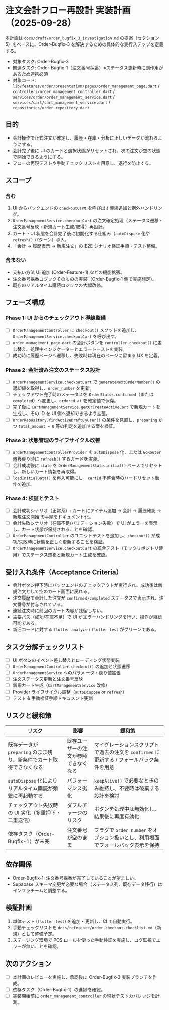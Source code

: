 # 注文会計フロー再設計 実装計画（2025-09-28）

本計画は `docs/draft/order_bugfix_3_investigation.md` の提案（セクション5）をベースに、Order-Bugfix-3 を解決するための具体的な実行ステップを定義する。

- 対象タスク: Order-Bugfix-3
- 関連タスク: Order-Bugfix-1（注文番号採番）※ステータス更新時に副作用があるため連携必須
- 対象コード: `lib/features/order/presentation/pages/order_management_page.dart` / `controllers/order_management_controller.dart` / `services/order/order_management_service.dart` / `services/cart/cart_management_service.dart` / `repositories/order_repository.dart`

## 目的

- 会計操作で正式注文が確定し、履歴・在庫・分析に正しいデータが流れるようにする。
- 会計完了後に UI のカートと選択状態がリセットされ、次の注文が空の状態で開始できるようにする。
- フローの再現テストや手動チェックリストを用意し、退行を防止する。

## スコープ

### 含む

1. UI からバックエンドの `checkoutCart` を呼び出す導線追加と例外ハンドリング。
2. `OrderManagementService.checkoutCart` の注文確定処理（ステータス遷移・注文番号反映・新規カート生成/取得）再設計。
3. カート・UI 状態を会計完了後に初期化する仕組み（`autoDispose` 化や `refresh()` パターン）導入。
4. 「会計 → 履歴表示 → 新規注文」の E2E シナリオ検証手順・テスト整備。

### 含まない

- 支払い方法 UI 追加 (Order-Feature-1) などの機能拡張。
- 注文番号採番ロジックそのものの実装（Order-Bugfix-1 側で実施想定）。
- 既存のリアルタイム購読ロジックの大幅改修。

## フェーズ構成

### Phase 1: UI からのチェックアウト導線整備

- [ ] `OrderManagementController` に `checkout()` メソッドを追加し、`OrderManagementService.checkoutCart` を呼び出す。
- [ ] `order_management_page.dart` の会計ボタンを `controller.checkout()` に差し替え、処理中インジケーターとエラートーストを実装。
- [ ] 成功時に履歴ページへ遷移し、失敗時は現在のページに留まる UX を定義。

### Phase 2: 会計済み注文のステータス設計

- [ ] `OrderManagementService.checkoutCart` で `generateNextOrderNumber()` の返却値を取得し、`order_number` を更新。
- [ ] チェックアウト完了時のステータスを `OrderStatus.confirmed`（または `completed`）へ変更し、`ordered_at` を確定値で保存。
- [ ] 完了後に `CartManagementService.getOrCreateActiveCart` で新規カートを生成し、その ID を UI 側へ返却できるよう拡張。
- [ ] `OrderRepository.findActiveDraftByUser()` の条件を見直し、`preparing` かつ `total_amount = 0` 等の判定を追加する案を検証。

### Phase 3: 状態管理のライフサイクル改善

- [ ] `orderManagementControllerProvider` を `autoDispose` 化、または `GoRouter` 遷移戻り時に `refresh()` するガードを実装。
- [ ] 会計成功後に `state` を `OrderManagementState.initial()` ベースでリセットし、新しいカート情報を再取得。
- [ ] `loadInitialData()` を再入可能にし、`cartId` 不整合時のハードリセット動作を追加。

### Phase 4: 検証とテスト

- [ ] 会計成功シナリオ（正常系）: カートにアイテム追加 → 会計 → 履歴確認 → 新規注文開始 の手順をドキュメント化。
- [ ] 会計失敗シナリオ（在庫不足/バリデーション失敗）で UI がエラーを表示し、カート状態が保持されることを確認。
- [ ] `OrderManagementController` のユニットテストを追加し、`checkout()` が成功/失敗時に状態を正しく更新することを検証。
- [ ] `OrderManagementService.checkoutCart` の統合テスト（モックリポジトリ使用）でステータス遷移と新規カート生成を確認。

## 受け入れ条件（Acceptance Criteria）

- 会計ボタン押下時にバックエンドのチェックアウトが実行され、成功後は新規注文として空のカート画面に戻れる。
- 注文履歴で会計した注文が `confirmed/completed` ステータスで表示され、注文番号が付与されている。
- 連続注文時に前回のカート内容が残留しない。
- 主要パス（成功/在庫不足）で UI がエラーハンドリングを行い、操作が継続可能である。
- 新旧コードに対する `flutter analyze` / `flutter test` がグリーンである。

## タスク分解チェックリスト

- [ ] UI ボタンのイベント差し替えとローディング状態実装
- [ ] `OrderManagementController.checkout()` の追加と状態遷移
- [ ] `OrderManagementService` へのパラメータ・戻り値拡張
- [ ] 注文ステータス更新と注文番号反映
- [ ] 新規カート生成（`CartManagementService` 改修）
- [ ] Provider ライフサイクル調整（`autoDispose` or `refresh`）
- [ ] テスト & 手動検証手順ドキュメント更新

## リスクと緩和策

| リスク | 影響 | 緩和策 |
| --- | --- | --- |
| 既存データが `preparing` のまま残り、新条件でカート取得できなくなる | 既存ユーザーの注文が参照できなくなる | マイグレーションスクリプトで過去の注文を `confirmed` に更新する / フォールバック条件を用意 |
| `autoDispose` 化によりリアルタイム購読が頻繁に再起動する | パフォーマンス劣化 | `keepAlive()` で必要なときのみ維持し、不要時は破棄する設計を検討 |
| チェックアウト失敗時の UI 劣化（多重押下・二重送信） | ダブルチャージのリスク | ボタンを処理中は無効化し、結果後に再度有効化 |
| 依存タスク（Order-Bugfix-1）が未完 | 注文番号が空のまま | フラグで `order_number` をオプション扱いとし、利用場面でフォールバック表示を保持 |

## 依存関係

- Order-Bugfix-1: 注文番号採番が完了していることが望ましい。
- Supabase スキーマ変更が必要な場合（ステータス列、既存データ移行）はインフラチームと調整する。

## 検証計画

1. 単体テスト (`flutter test`) を追加・更新し、CI で自動実行。
2. 手動チェックリストを `docs/reference/order-checkout-checklist.md`（新規）として整備予定。
3. ステージング環境で POS ロールを使った手動検証を実施し、ログ監視でエラーが無いことを確認。

## 次のアクション

- [ ] 本計画のレビューを実施し、承認後に Order-Bugfix-3 実装ブランチを作成。
- [ ] 依存タスク（Order-Bugfix-1）の進捗を確認。
- [ ] 実装開始前に `order_management_controller` の現状テストカバレッジを計測。
